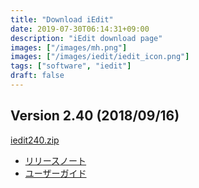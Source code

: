 ```yaml
---
title: "Download iEdit"
date: 2019-07-30T06:14:31+09:00
description: "iEdit download page"
images: ["/images/mh.png"]
images: ["/images/iedit/iedit_icon.png"]
tags: ["software", "iedit"]
draft: false
---
```


## Version 2.40 (2018/09/16)

[iedit240.zip](iedit240.zip)

- [リリースノート](http://iedit.kondoumh.com/releasenotes/)
- [ユーザーガイド](http://iedit.kondoumh.com/)